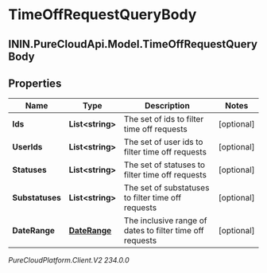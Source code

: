 # TimeOffRequestQueryBody

## ININ.PureCloudApi.Model.TimeOffRequestQueryBody

## Properties

|Name | Type | Description | Notes|
|------------ | ------------- | ------------- | -------------|
| **Ids** | **List&lt;string&gt;** | The set of ids to filter time off requests | [optional] |
| **UserIds** | **List&lt;string&gt;** | The set of user ids to filter time off requests | [optional] |
| **Statuses** | **List&lt;string&gt;** | The set of statuses to filter time off requests | [optional] |
| **Substatuses** | **List&lt;string&gt;** | The set of substatuses to filter time off requests | [optional] |
| **DateRange** | [**DateRange**](DateRange) | The inclusive range of dates to filter time off requests | [optional] |



_PureCloudPlatform.Client.V2 234.0.0_
